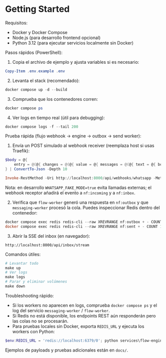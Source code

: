 # Getting Started

Requisitos:
- Docker y Docker Compose
- Node.js (para desarrollo frontend opcional)
- Python 3.12 (para ejecutar servicios localmente sin Docker)

Pasos rápidos (PowerShell):

1. Copia el archivo de ejemplo y ajusta variables si es necesario:

```powershell
Copy-Item .env.example .env
```

2. Levanta el stack (recomendado):

```powershell
docker compose up -d --build
```

3. Comprueba que los contenedores corren:

```powershell
docker compose ps
```

4. Ver logs en tiempo real (útil para debugging):

```powershell
docker compose logs -f --tail 200
```

Prueba rápida (flujo webhook -> engine -> outbox -> send worker):

1. Envía un POST simulado al webhook receiver (reemplaza host si usas Traefik):

```powershell
$body = @{
	entry = @(@{ changes = @(@{ value = @{ messages = @(@{ text = @{ body = 'Hola, quiero saber el precio' } }) } }) })
} | ConvertTo-Json -Depth 10

Invoke-RestMethod -Uri http://localhost:8000/api/webhooks/whatsapp -Method Post -Body $body -ContentType 'application/json' -Headers @{ 'X-Hub-Signature-256' = 'sha256=fake-signature-for-dev' }
```

Nota: en desarrollo `WHATSAPP_FAKE_MODE=true` evita llamadas externas; el webhook receptor añadirá el evento a `nf:incoming` y a `nf:inbox`.

2. Verifica que `flow-worker` generó una respuesta en `nf:outbox` y que `messaging-worker` procesó la cola. Puedes inspeccionar Redis dentro del contenedor:

```powershell
docker compose exec redis redis-cli --raw XREVRANGE nf:outbox + - COUNT 10
docker compose exec redis redis-cli --raw XREVRANGE nf:sent + - COUNT 10
```

3. Abrir la SSE del inbox (en navegador):

```
http://localhost:8000/api/inbox/stream
```

Comandos útiles:

```powershell
# Levantar todo
make up
# Ver logs
make logs
# Parar y eliminar volúmenes
make down
```

Troubleshooting rápido:
- Si los workers no aparecen en logs, comprueba `docker compose ps` y el log del servicio `messaging-worker` / `flow-worker`.
- Si Redis no está disponible, los endpoints REST aún responderán pero las colas no se procesarán.
- Para pruebas locales sin Docker, exporta `REDIS_URL` y ejecuta los workers con Python:

```powershell
$env:REDIS_URL = 'redis://localhost:6379/0'; python services\flow-engine\worker\engine_worker.py
```

Ejemplos de payloads y pruebas adicionales están en `docs/`.
